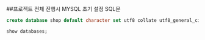 ##프로젝트 전체 진행시 MYSQL 초기 설정 SQL문

```SQL
create database shop default character set utf8 collate utf8_general_ci;

show databases;
```
